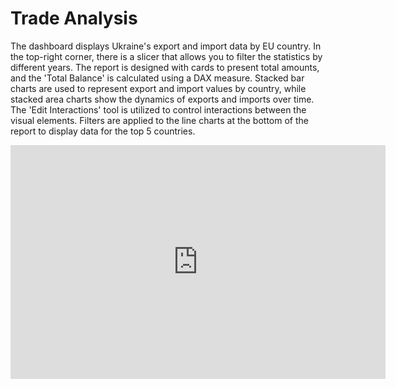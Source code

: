 # Trade Analysis

The dashboard displays Ukraine's export and import data by EU country. 
In the top-right corner, there is a slicer that allows you to filter the statistics by different years. The report is designed with cards to present total amounts, and the 'Total Balance' is calculated using a DAX measure. 
Stacked bar charts are used to represent export and import values by country, while stacked area charts show the dynamics of exports and imports over time. The 'Edit Interactions' tool is utilized to control interactions between the visual elements. Filters are applied to the line charts at the bottom of the report to display data for the top 5 countries.


<iframe title="Ukrainian Export with EU" width="600" height="373.5" src="https://app.powerbi.com/view?r=eyJrIjoiNTJjZWQ5MmItZTRhZi00MTlmLTlkYmQtZmE3ODlhOGEzZjI0IiwidCI6ImE3ZDFlODY5LTJhYjctNDE2Ni04YjQ4LTQzNjcwNjk5Y2Q0NyJ9" frameborder="0" allowFullScreen="true"></iframe>
